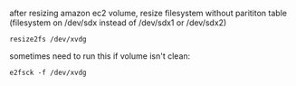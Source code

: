 

after resizing amazon ec2 volume, resize filesystem without parititon table (filesystem on /dev/sdx instead of /dev/sdx1 or /dev/sdx2)

`resize2fs /dev/xvdg`

sometimes need to run this if volume isn't clean:

`e2fsck -f /dev/xvdg`


